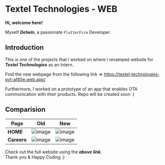 # Textel Technologies - WEB

**Hi, welcome here!**

Myself ***Delwin***, a passionate `FlutterFire` Developer.

## Introduction

This is one of the projects that I worked on where I revamped website for ***Textel Technologies*** as an Intern.

Find the new webpage from the following link => https://textel-technologies-pvt-af40e.web.app/

Furthermore, I worked on a prototype of an app that enables OTA communication with their products. Repo will be created soon :)

## Comparision

| Page | Old | New |
| --- | --- | --- |
| **HOME** |![image](https://user-images.githubusercontent.com/84124091/218023182-109939c5-7c11-4fdb-a2a6-5fc66121c8d1.png) | ![image](https://user-images.githubusercontent.com/84124091/218023345-1750f0cb-fe6a-4b0f-8103-2049749ebdb8.png)|
|**Careers** | ![image](https://user-images.githubusercontent.com/84124091/218024137-5f39341f-73cd-478d-a3ea-025a4702e5fa.png) | ![image](https://user-images.githubusercontent.com/84124091/218024237-d3db7658-c917-4f7d-9e22-4542feccee86.png)

Check out the full website using the ***above link***.   
Thank you & Happy Coding :)
